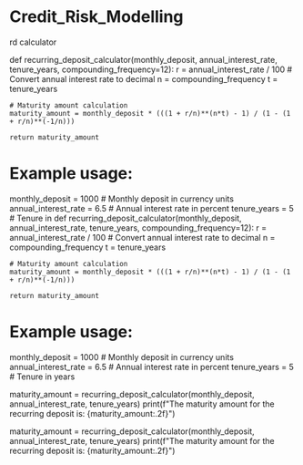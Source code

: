 # Credit_Risk_Modelling

rd calculator

def recurring_deposit_calculator(monthly_deposit, annual_interest_rate, tenure_years, compounding_frequency=12):
    r = annual_interest_rate / 100  # Convert annual interest rate to decimal
    n = compounding_frequency
    t = tenure_years
    
    # Maturity amount calculation
    maturity_amount = monthly_deposit * (((1 + r/n)**(n*t) - 1) / (1 - (1 + r/n)**(-1/n)))
    
    return maturity_amount

# Example usage:
monthly_deposit = 1000  # Monthly deposit in currency units
annual_interest_rate = 6.5  # Annual interest rate in percent
tenure_years = 5  # Tenure in def recurring_deposit_calculator(monthly_deposit, annual_interest_rate, tenure_years, compounding_frequency=12):
    r = annual_interest_rate / 100  # Convert annual interest rate to decimal
    n = compounding_frequency
    t = tenure_years
    
    # Maturity amount calculation
    maturity_amount = monthly_deposit * (((1 + r/n)**(n*t) - 1) / (1 - (1 + r/n)**(-1/n)))
    
    return maturity_amount

# Example usage:
monthly_deposit = 1000  # Monthly deposit in currency units
annual_interest_rate = 6.5  # Annual interest rate in percent
tenure_years = 5  # Tenure in years

maturity_amount = recurring_deposit_calculator(monthly_deposit, annual_interest_rate, tenure_years)
print(f"The maturity amount for the recurring deposit is: {maturity_amount:.2f}")



maturity_amount = recurring_deposit_calculator(monthly_deposit, annual_interest_rate, tenure_years)
print(f"The maturity amount for the recurring deposit is: {maturity_amount:.2f}")